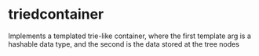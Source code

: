 # triedcontainer
Implements a templated trie-like container, where the first template arg is a hashable data type, and the second is the data stored at the tree nodes
